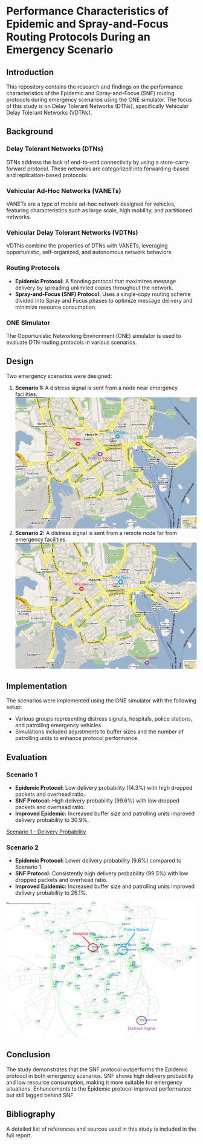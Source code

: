 
# Performance Characteristics of Epidemic and Spray-and-Focus Routing Protocols During an Emergency Scenario

## Introduction
This repository contains the research and findings on the performance characteristics of the Epidemic and Spray-and-Focus (SNF) routing protocols during emergency scenarios using the ONE simulator. The focus of this study is on Delay Tolerant Networks (DTNs), specifically Vehicular Delay Tolerant Networks (VDTNs).

## Background
### Delay Tolerant Networks (DTNs)
DTNs address the lack of end-to-end connectivity by using a store-carry-forward protocol. These networks are categorized into forwarding-based and replication-based protocols.

### Vehicular Ad-Hoc Networks (VANETs)
VANETs are a type of mobile ad-hoc network designed for vehicles, featuring characteristics such as large scale, high mobility, and partitioned networks.

### Vehicular Delay Tolerant Networks (VDTNs)
VDTNs combine the properties of DTNs with VANETs, leveraging opportunistic, self-organized, and autonomous network behaviors.

### Routing Protocols
- **Epidemic Protocol:** A flooding protocol that maximizes message delivery by spreading unlimited copies throughout the network.
- **Spray-and-Focus (SNF) Protocol:** Uses a single-copy routing scheme divided into Spray and Focus phases to optimize message delivery and minimize resource consumption.

### ONE Simulator
The Opportunistic Networking Environment (ONE) simulator is used to evaluate DTN routing protocols in various scenarios.

## Design
Two emergency scenarios were designed:
1. **Scenario 1:** A distress signal is sent from a node near emergency facilities.
       ![Scenario 1](images/image_3.png)
2. **Scenario 2:** A distress signal is sent from a remote node far from emergency facilities.
       ![Scenario 2](images/image_4.png)

## Implementation
The scenarios were implemented using the ONE simulator with the following setup:
- Various groups representing distress signals, hospitals, police stations, and patrolling emergency vehicles.
- Simulations included adjustments to buffer sizes and the number of patrolling units to enhance protocol performance.

## Evaluation
### Scenario 1
- **Epidemic Protocol:** Low delivery probability (14.3%) with high dropped packets and overhead ratio.
- **SNF Protocol:** High delivery probability (99.6%) with low dropped packets and overhead ratio.
- **Improved Epidemic:** Increased buffer size and patrolling units improved delivery probability to 30.9%.

[Scenario 1 - Delivery Probability](images/image_5.png)

### Scenario 2
- **Epidemic Protocol:** Lower delivery probability (9.6%) compared to Scenario 1.
- **SNF Protocol:** Consistently high delivery probability (99.5%) with low dropped packets and overhead ratio.
- **Improved Epidemic:** Increased buffer size and patrolling units improved delivery probability to 26.1%.

![Scenario 2 - Packets Dropped](images/image_6.png)

## Conclusion
The study demonstrates that the SNF protocol outperforms the Epidemic protocol in both emergency scenarios. SNF shows high delivery probability and low resource consumption, making it more suitable for emergency situations. Enhancements to the Epidemic protocol improved performance but still lagged behind SNF.

## Bibliography
A detailed list of references and sources used in this study is included in the full report.
    
